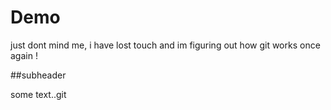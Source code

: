 # Demo

just dont mind me, i have lost touch and im figuring out how git works once again !

##subheader

some text..git
